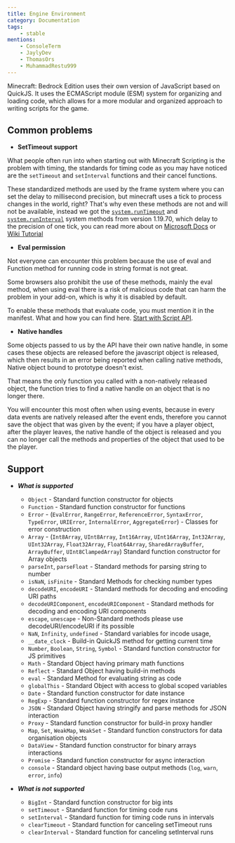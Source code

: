 ```yaml
---
title: Engine Environment
category: Documentation
tags:
    - stable
mentions:
    - ConsoleTerm
    - JaylyDev
    - ThomasOrs
    - MuhammadRestu999
---
```


Minecraft: Bedrock Edition uses their own version of JavaScript based on QuickJS. It uses the ECMAScript module (ESM) system for organizing and loading code, which allows for a more modular and organized approach to writing scripts for the game.

## Common problems

- **SetTimeout support**

What people often run into when starting out with Minecraft Scripting is the problem with timing, the standards for timing code as you may have noticed are the `setTimeout` and `setInterval` functions and their cancel functions.

These standardized methods are used by the frame system where you can set the delay to millisecond precision, but minecraft uses a tick to process changes in the world, right? That's why even these methods are not and will not be available, instead we got the [`system.runTimeout`](https://learn.microsoft.com/en-us/minecraft/creator/scriptapi/minecraft/server/system#runtimeout) and [`system.runInterval`](https://learn.microsoft.com/en-us/minecraft/creator/scriptapi/minecraft/server/system#runinterval) system methods from version 1.19.70, which delay to the precision of one tick, you can read more about on [Microsoft Docs](https://learn.microsoft.com/en-us/minecraft/creator/scriptapi/minecraft/server/system) or [Wiki Tutorial](/scripting/script-server#scheduling)

- **Eval permission**

Not everyone can encounter this problem because the use of eval and Function method for running code in string format is not great.

Some browsers also prohibit the use of these methods, mainly the eval method, when using eval there is a risk of malicious code that can harm the problem in your add-on, which is why it is disabled by default.

To enable these methods that evaluate code, you must mention it in the manifest. What and how you can find here. [Start with Script API](/scripting/starting-scripts).

- **Native handles**

Some objects passed to us by the API have their own native handle, in some cases these objects are released before the javascript object is released, which then results in an error being reported when calling native methods, Native object bound to prototype doesn't exist.

That means the only function you called with a non-natively released object, the function tries to find a native handle on an object that is no longer there.

You will encounter this most often when using events, because in every data events are natively released after the event ends, therefore you cannot save the object that was given by the event; if you have a player object, after the player leaves, the native handle of the object is released and you can no longer call the methods and properties of the object that used to be the player.

## Support

- ***What is supported***
  - `Object` - Standard function constructor for objects
  - `Function` - Standard function constructor for functions
  - `Error` - (`EvalError`, `RangeError`, `ReferenceError`, `SyntaxError`, `TypeError`, `URIError`, `InternalError`, `AggregateError`) - Classes for error construction
  - `Array` - (`Int8Array`, `UInt8Array`, `Int16Array`, `UInt16Array`, `Int32Array`, `UInt32Array`, `Float32Array`, `Float64Array`, `SharedArrayBuffer`, `ArrayBuffer`, `UInt8ClampedArray`) Standard function constructor for Array objects
  - `parseInt`, `parseFloat` - Standard methods for parsing string to number
  - `isNaN`, `isFinite` - Standard Methods for checking number types
  - `decodeURI`, `encodeURI` - Standard methods for decoding and encoding URI paths
  - `decodeURIComponent`, `encodeURIComponent` - Standard methods for decoding and encoding URI components
  - `escape`, `unescape` - Non-Standard methods please use decodeURI/encodeURI if its possible
  - `NaN`, `Infinity`, `undefined` - Standard variables for incode usage,
  - `__date_clock` - Build-in QuickJS method for getting current time
  - `Number`, `Boolean`, `String`, `Symbol` - Standard function constructor for JS primitives
  - `Math` - Standard Object having primary math functions
  - `Reflect` - Standard Object having build-in methods
  - `eval` - Standard Method for evaluating string as code
  - `globalThis` - Standard Object with access to global scoped variables
  - `Date` - Standard function constructor for date instance
  - `RegExp` - Standard function constructor for regex instance
  - `JSON` -  Standard Object having stringify and parse methods for JSON interaction
  - `Proxy` - Standard function constructor for build-in proxy handler
  - `Map`, `Set`, `WeakMap`, `WeakSet` - Standard function constructors for data organisation objects
  - `DataView` - Standard function constructor for binary arrays interactions
  - `Promise` - Standard function constructor for async interaction
  - `console` - Standard object having base output methods (`log`, `warn`, `error`, `info`)

- ***What is not supported***
    - `BigInt` - Standard function constructor for big ints
    - `setTimeout` - Standard function for timing code runs
    - `setInterval` - Standard function for timing code runs in intervals
    - `clearTimeout` - Standard function for canceling setTimeout runs
    - `clearInterval` - Standard function for canceling setInterval runs
